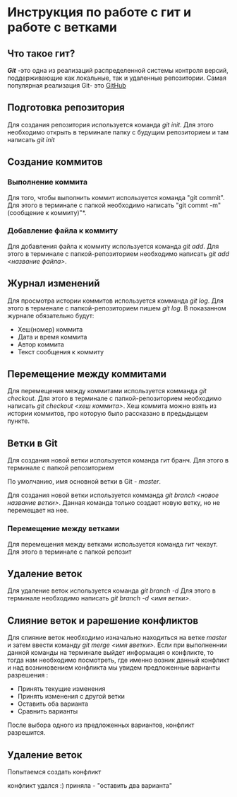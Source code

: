 # Инструкция по работе с гит и работе с ветками

## Что такое гит?

***Git*** -это одна из реализаций распределенной системы контроля версий, поддерживающие как локальные, так и удаленные репозитории.
Самая популярная реализация Git- это [GitHub](htttps://github.com)

## Подготовка репозитория
Для создания репозитория используется команда *git init*. Для этого необходимо открыть в терминале папку с будущим репозиторием и там написать *git init*
 

## Создание коммитов

### Выполнение коммита
Для того, чтобы выполнить коммит используется  команда "git commit". Для этого в терминале с папкой необходимо написать "git commt -m"(сообщение к коммиту)"*. 

### Добавление файла к коммиту
Для добавления файла к коммиту используется команда *git add*. Для этого в терминале с папкой-репозиторием необходимо написать *git add <название файла>*.

## Журнал изменений
Для просмотра истории коммитов используется комманда *git log*. Для этого в терменале с папкой-репозиторием пишем  *git log*. В показанном журнале обязательно будут:
* Хеш(номер) коммита
* Дата и время коммита
* Автор коммита
* Текст сообщения к коммиту

## Перемещение между коммитами

Для перемещения между коммитами используется комманда *git checkout*. Для этого в терминале с папкой-репозиторием необходимо написать *git checkout <хеш коммита>*. Хеш коммита можно взять из истории коммитов, про которую было рассказано в предыдыщем пункте.
 

## Ветки в Git

Для создания новой ветки используется команда гит бранч. Для этого в терминале с папкой репозиторием

По умолчанию, имя основной ветки в Git - *master*.

Для создания новой ветки используется комманда *git branch <новое название ветки>*. Данная команда только создает новую ветку, но не перемещает на нее.


### Перемещение между ветками
Для перемещения между ветками используется команда гит чекаут. Для этого в терминале с папкой репозит

## Удаление веток

Для удаление веток используется команда *git branch -d*
Для этого в терминале необходимо написать *git branch -d <имя ветки>*.

## Слияние веток и рарешение конфликтов

Для слияние веток необходимо изначально находиться на ветке *master* и затем ввести команду *git merge <имя вветки>*. Если при выполненнии данной команды на терминале выйдет информация о конфликте, то тогда нам необходимо посмотреть, где именно возник данный конфликт и над возниновением конфликта мы увидем предложенные варианты разрешения :

* Принять текущие изменения
* Принять изменения с другой ветки
* Оставить оба варианта
* Сравнить варианты

После выбора одного из предложенных вариантов, конфликт разрешится.

## Удаление веток
Попытаемся создать конфликт

конфликт удался :) приняла - "оставить два варианта"
